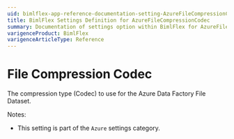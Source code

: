```yaml
---
uid: bimlflex-app-reference-documentation-setting-AzureFileCompressionCodec
title: BimlFlex Settings Definition for AzureFileCompressionCodec
summary: Documentation of settings option within BimlFlex for AzureFileCompressionCodec
varigenceProduct: BimlFlex
varigenceArticleType: Reference
---
```


# File Compression Codec

The compression type (Codec) to use for the Azure Data Factory File Dataset.

Notes:

* This setting is part of the `Azure` settings category.

